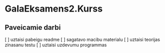 # GalaEksamens2.Kurss
## Paveicamie darbi
[ ] uztaisi pabeigu readme
[ ] sagatavo macibu  materialu
[ ] uztaisi teorijas zinasanu testu 
[ ] uztaisi uzdevumu programmas 
